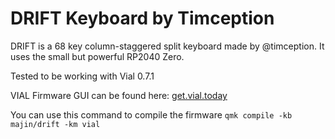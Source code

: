 # DRIFT Keyboard by Timception

DRIFT is a 68 key column-staggered split keyboard made by @timception. It uses the small but powerful RP2040 Zero.

Tested to be working with Vial 0.7.1

VIAL Firmware GUI can be found here:  [get.vial.today](https://get.vial.today/)

You can use this command to compile the firmware
`qmk compile -kb majin/drift -km vial`
